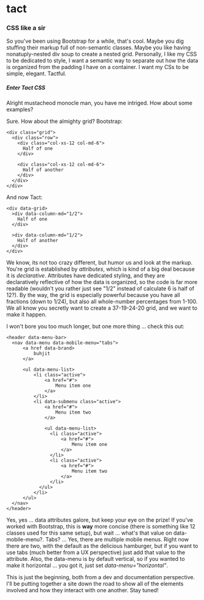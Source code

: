 # tact

### CSS like a sir

So you've been using Bootstrap for a while, that's cool. Maybe you dig stuffing their markup full of non-semantic classes. Maybe you like having nonatuply-nested div soup to create a nested grid. Personally, I like my CSS to be dedicated to style, I want a semantic way to separate out how the data is organized from the padding I have on a container. I want my CSs to be simple, elegant. Tactful.

##### Enter Tact CSS

Alright mustacheod monocle man, you have me intriged. How about some examples?

Sure. How about the almighty grid? Bootstrap:

```
<div class="grid">
  <div class="row">
    <div class="col-xs-12 col-md-6">
      Half of one
    </div>
    
    <div class="col-xs-12 col-md-6">
      Half of another
    </div>
  </div>
</div>
```

And now Tact:

```
<div data-grid>
  >div data-column-md="1/2">
    Half of one
  </div>
  
  >div data-column-md="1/2">
    Half of another
  </div>
</div>
```

We know, its not too crazy different, but humor us and look at the markup. You're grid is established by *attributes*, which is kind of a big deal because it is *declarative*. Attributes have dedicated styling, and they are declaratively reflective of how the data is organized, so the code is far more readable (wouldn't you rather just see "1/2" instead of calculate 6 is half of 12?). By the way, the grid is especially powerful because you have all fractions (down to 1/24), but also all whole-number percentages from 1-100. We all know you secretly want to create a 37-19-24-20 grid, and we want to make it happen.

I won't bore you too much longer, but one more thing ... check this out:

```
<header data-menu-bar>
  <nav data-menu data-mobile-menu="tabs">
      <a href data-brand>
          buhjit
      </a>
  
      <ul data-menu-list>
          <li class="active">
              <a href="#">
                  Menu item one
              </a>
          </li>
          <li data-submenu class="active">
              <a href="#">
                  Menu item two
              </a>
              
              <ul data-menu-list>
                <li class="active">
                    <a href="#">
                        Menu item one
                    </a>
                </li>
                <li class="active">
                    <a href="#">
                        Menu item two
                    </a>
                </li>
            </ul>
          </li>
      </ul>
  </nav>
</header>
```

Yes, yes ... data attributes galore, but keep your eye on the prize! If you've worked with Bootstrap, this is **way** more concise (there is something like 12 classes used for this same setup), but wait ... what's that value on data-mobile-menu?. Tabs? ... Yes, there are multiple mobile menus. Right now there are two, with the default as the delicious hamburger, but if you want to use tabs (much better from a UX perspective) just add that value to the attribute. Also, the data-menu is by default vertical, so if you wanted to make it horizontal ... you got it, just set *data-menu="horizontal"*.

This is just the beginning, both from a dev and documentation perspective. I'll be putting together a site down the road to show all of the elements involved and how they interact with one another. Stay tuned!
